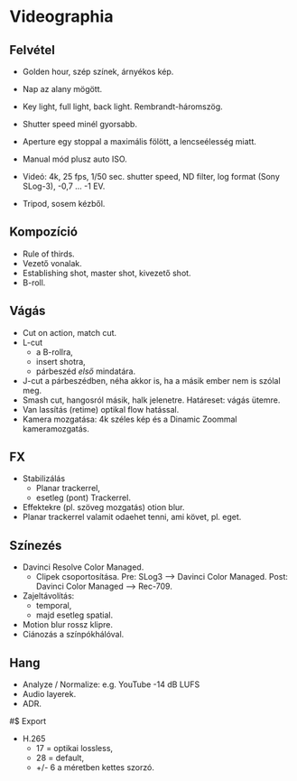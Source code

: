 # Videographia

## Felvétel 

* Golden hour, szép színek, árnyékos kép.
* Nap az alany mögött.

* Key light, full light, back light. Rembrandt-háromszög.

* Shutter speed minél gyorsabb.
* Aperture egy stoppal a maximális fölött, a lencseélesség miatt.

* Manual mód plusz auto ISO.
* Videó: 4k, 25 fps, 1/50 sec. shutter speed, ND filter, log format (Sony SLog-3), -0,7 ... -1 EV.
* Tripod, sosem kézből.

## Kompozíció

* Rule of thirds.
* Vezető vonalak.
* Establishing shot, master shot, kivezető shot.
* B-roll.

## Vágás

* Cut on action, match cut.
* L-cut
  * a B-rollra,
  * insert shotra,
  * párbeszéd *első* mindatára.
* J-cut a párbeszédben, néha akkor is, ha a másik ember nem is szólal meg.
* Smash cut, hangosról másik, halk jelenetre. Határeset: vágás ütemre.
* Van lassítás (retime) optikal flow hatással.
* Kamera mozgatása: 4k széles kép és a Dinamic Zoommal kameramozgatás.

## FX

* Stabilizálás
  * Planar trackerrel,
  * esetleg (pont) Trackerrel.
* Effektekre (pl. szöveg mozgatás) otion blur.
* Planar trackerrel valamit odaehet tenni, ami követ, pl. eget.

## Színezés

* Davinci Resolve Color Managed.
  * Clipek csoportosítása. Pre: SLog3 --> Davinci Color Managed. Post: Davinci Color Managed --> Rec-709.
* Zajeltávolítás: 
  * temporal, 
  * majd esetleg spatial.
* Motion blur rossz klipre.
* Ciánozás a színpókhálóval.

## Hang

* Analyze / Normalize: e.g. YouTube -14 dB LUFS
* Audio layerek.
* ADR.

#$ Export

* H.265
  * 17 = optikai lossless,
  * 28 = default,
  * +/- 6 a méretben kettes szorzó.

